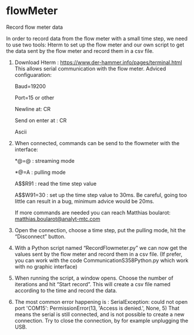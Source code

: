 # flowMeter
Record flow meter data

In order to record data from the flow meter with a small time step, we need to use two tools: Hterm to set up the flow meter and our own script to get the data sent by the flow meter and record them in a csv file.

1)	Download Hterm : https://www.der-hammer.info/pages/terminal.html
	This allows serial communication with the flow meter. Adviced configuaration:
	
	Baud=19200
	
	Port=15 or other
	
	Newline at: CR
	
	Send on enter at : CR
	
	Ascii

2)	When connected, commands can be send to the flowmeter with the interface:
	
	*@=@ : streaming mode
	
	*@=A : pulling mode
		
	A$$R91 : read the time step value
		
	A$$W91=30 : set up the time step value to 30ms. Be careful, going too little can result in a bug, minimum advice would be 20ms.
		
	If more commands are needed you can reach Matthias boularot: matthias.boularot@analyt-mtc.com

3)	Open the connection, choose a time step, put the pulling mode, hit the “Disconnect” button.

4)	With a Python script named “RecordFlowmeter.py” we can now get the values sent by the flow meter and record them in a csv file. (If prefer, you can work with the code 		CommunicationS358Python.py which work with no graphic interface)

5) 	When running the script, a window opens. Choose the number of iterations and hit “Start record”. This will create a csv file named according to the time and record
 	the data.

6)	The most common error happening is :
	SerialException: could not open port 'COM15': PermissionError(13, 'Access is denied.', None, 5)
	That means the serial is still connected, and is not possible to create a new connection.
	Try to close the connection, by for example unplugging the USB.




	

